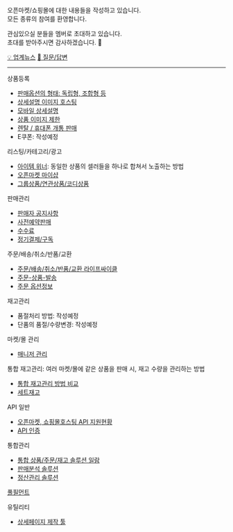 오픈마켓/쇼핑몰에 대한 내용들을 작성하고 있습니다.  
모든 종류의 참여를 환영합니다.

관심있으실 분들을 멤버로 초대하고 있습니다.  
초대를 받아주시면 감사하겠습니다. :bow:

[💡 업계뉴스](https://github.com/014741/ecommerce/discussions/categories/news)    [🙋 질문/답변](https://github.com/014741/ecommerce/discussions/categories/q-a)


- - - - - - - - - - - - - - -

상품등록
- [판매옵션의 형태: 독립형, 조합형 등](docs/product-option-type.md)
- [상세설명 이미지 호스팅](docs/product-image-hosting.md)
- [모바일 상세설명](docs/product-mobile.md)
- [상품 이미지 제한](docs/product-thumbnails.md)
- [렌탈 / 휴대폰 개통 판매](docs/product-rent.md)
- E쿠폰: 작성예정

리스팅/카테고리/광고
- [아이템 위너](docs/listing-by-model.md): 동일한 상품의 셀러들을 하나로 합쳐서 노출하는 방법
- [오픈마켓 마이샵](docs/listing-my-shop.md)
- [그룹상품/연관상품/코디상품](docs/listing-grouping.md)

판매관리
- [판매자 공지사항](docs/sales-notice.md)
- [사전예약판매](docs/sales-pre-sale.md)
- [수수료](docs/sales-fee.md)
- [정기결제/구독](docs/sales-subscription.md)

주문/배송/취소/반품/교환
- [주문/배송/취소/반품/교환 라이프싸이클](docs/order-cycle.md)
- [주문-상품-발송](docs/order-delivery.md)
- [주문 옵션정보](docs/order-product.md)

재고관리
- 품절처리 방법: 작성예정
- 단품의 품절/수량변경: 작성예정

마켓/몰 관리
- [매니저 관리](docs/mgmt-manager.md)

통합 재고관리: 여러 마켓/몰에 같은 상품을 판매 시, 재고 수량을 관리하는 방법
- [통합 재고관리 방법 비교](docs/stocksync-basic.md)
- [세트재고](docs/stocksync-set-stock.md)


API 일반
- [오픈마켓, 쇼핑몰호스팅 API 지원현황](docs/api-service.md)
- [API 인증](docs/api-auth.md)

통합관리
- [통합 상품/주문/재고 솔루션 일람](docs/tools-awesome.md)
- [판매분석 솔루션](docs/tools-sales.md)
- [정산관리 솔루션](docs/tools-finance.md)

[풀필먼트](docs/fulfillments.md)

유틸리티
- [상세페이지 제작 툴](docs/utils-product-detail.md)